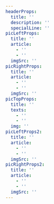 ```yaml
---
headerProps:
  title: ''
  description: ''
  specialLine: ''
picLeftProps:
  title: ''
  article:
    - ''
    - ''
  imgSrc: ''
picRightProps:
  title: ''
  article:
    - ''
    - ''
  imgSrc: ''
picTopProps:
  title: ''
  texts:
    - ''
    - ''
  img: ''
picLeftProps2:
  title: ''
  article:
    - ''
    - ''
  imgSrc: ''
picRightProps2:
  title: ''
  article:
    - ''
    - ''
  imgSrc: ''
---
```

